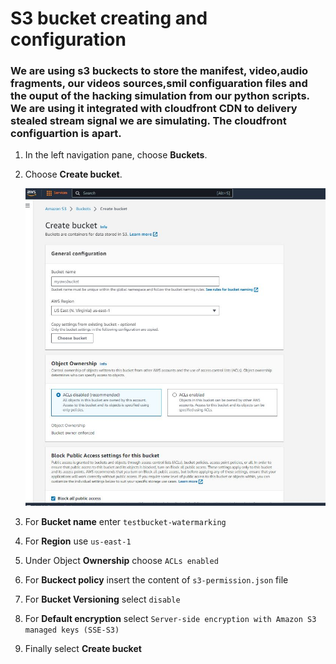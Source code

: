 # S3 bucket creating and configuration
### We are using s3 buckects to store the manifest, video,audio fragments, our videos sources,smil configuaration files and the ouput of the hacking simulation from our python scripts. We are using it integrated with cloudfront CDN to delivery stealed stream signal we are simulating. The cloudfront configuartion is apart.

1. In the left navigation pane, choose **Buckets**.
2. Choose **Create bucket**.   
        
   ![S3 buckect](/ops/img/s3.jpg) 

3. For **Bucket name** enter `testbucket-watermarking`
4. For **Region** use `us-east-1`
5. Under Object **Ownership** choose `ACLs enabled`
6. For **Buckect policy** insert the content of `s3-permission.json` file  
7. For **Bucket Versioning** select `disable`
8. For **Default encryption** select `Server-side encryption with Amazon S3 managed keys (SSE-S3)`
9. Finally select **Create bucket**

